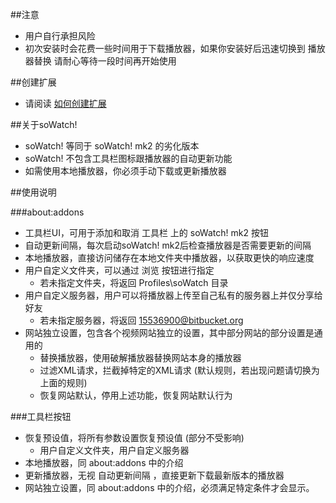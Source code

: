 ##注意

- 用户自行承担风险
- 初次安装时会花费一些时间用于下载播放器，如果你安装好后迅速切换到 播放器替换 请耐心等待一段时间再开始使用

##创建扩展

- 请阅读 <a href="https://goo.gl/9aM7i7">如何创建扩展</a>

##关于soWatch!

- soWatch! 等同于 soWatch! mk2 的劣化版本
- soWatch! 不包含工具栏图标跟播放器的自动更新功能
- 如需使用本地播放器，你必须手动下载或更新播放器

##使用说明

###about:addons
- 工具栏UI，可用于添加和取消 工具栏 上的 soWatch! mk2 按钮
- 自动更新间隔，每次启动soWatch! mk2后检查播放器是否需要更新的间隔
- 本地播放器，直接访问储存在本地文件夹中播放器，以获取更快的响应速度
- 用户自定义文件夹，可以通过 浏览 按钮进行指定
  - 若未指定文件夹，将返回 Profiles\soWatch 目录
- 用户自定义服务器，用户可以将播放器上传至自己私有的服务器上并仅分享给好友
  - 若未指定服务器，将返回 15536900@bitbucket.org
- 网站独立设置，包含各个视频网站独立的设置，其中部分网站的部分设置是通用的
  - 替换播放器，使用破解播放器替换网站本身的播放器
  - 过滤XML请求，拦截掉特定的XML请求 (默认规则，若出现问题请切换为上面的规则)
  - 恢复网站默认，停用上述功能，恢复网站默认行为

###工具栏按钮

- 恢复预设值，将所有参数设置恢复预设值 (部分不受影响)
  - 用户自定义文件夹，用户自定义服务器
- 本地播放器，同 about:addons 中的介绍
- 更新播放器，无视 自动更新间隔 ，直接更新下载最新版本的播放器
- 网站独立设置，同 about:addons 中的介绍，必须满足特定条件才会显示。

